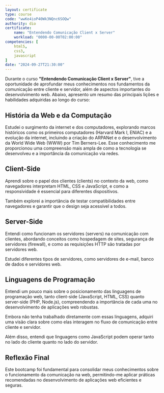 ```yaml
---
layout: certificate
type: course
code: "wwKe4ioP40Wk3NQnc6SOQw"
authority: dio
certificate:
    name: "Entendendo Comunicação Client x Server"
    workload: "0000-00-00T02:00:00"
competencies: [
    html5,
    css3,
    javascript
]
date: "2024-09-27T21:30:00"
---
```


<!--
#    code: "BDQAQZ7K"
#    validationLink: "https://www.dio.me/certificate/BDQAQZ7K/share"
#    download: "link.com"
#level: basic
#date:
#    issued: "2024-09-27T21:30:00"
#    expiration: null
#competencies: [
#    "História da Web",
#    "Arquitetura Cliente-Servidor",
#    "Tecnologias Client-Side",
#    "Tecnologias Server-Side"
#]
#banner:
#    image: "/assets/banner/banner.jpg"
-->

Durante o curso **"Entendendo Comunicação Client x Server"**, tive a oportunidade de aprofundar meus conhecimentos nos fundamentos da comunicação entre cliente e servidor, além de aspectos importantes do desenvolvimento web. Abaixo, apresento um resumo das principais lições e habilidades adquiridas ao longo do curso:

## História da Web e da Computação

Estudei o surgimento da internet e dos computadores, explorando marcos históricos como os primeiros computadores (Harvard Mark I, ENIAC) e a evolução da internet, incluindo a criação do ARPANet e o desenvolvimento da World Wide Web (WWW) por Tim Berners-Lee.
Esse conhecimento me proporcionou uma compreensão mais ampla de como a tecnologia se desenvolveu e a importância da comunicação via redes.

## Client-Side

Aprendi sobre o papel dos clientes (clients) no contexto da web, como navegadores interpretam HTML, CSS e JavaScript, e como a responsividade é essencial para diferentes dispositivos.

Também explorei a importância de testar compatibilidades entre navegadores e garantir que o design seja acessível a todos.

## Server-Side

Entendi como funcionam os servidores (servers) na comunicação com clientes, abordando conceitos como hospedagem de sites, segurança de servidores (firewall), e como as requisições HTTP são tratadas por servidores web.

Estudei diferentes tipos de servidores, como servidores de e-mail, banco de dados e servidores web.

## Linguagens de Programação

Entendi um pouco mais sobre o posicionamento das linguagens de programação web, tanto client-side (JavaScript, HTML, CSS) quanto server-side (PHP, Node.js), compreendendo a importância de cada uma no desenvolvimento de aplicações web robustas.

Embora não tenha trabalhado diretamente com essas linguagens, adquiri uma visão clara sobre como elas interagem no fluxo de comunicação entre cliente e servidor.

Além disso, entendi que linguagens como JavaScript podem operar tanto no lado do cliente quanto no lado do servidor.

## Reflexão Final

Este bootcamp foi fundamental para consolidar meus conhecimentos sobre o funcionamento da comunicação na web, permitindo-me aplicar práticas recomendadas no desenvolvimento de aplicações web eficientes e seguras.